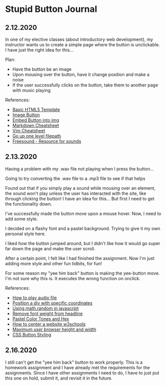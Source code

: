 # Stupid Button Journal

## 2.12.2020
In one of my elective classes (about introductory web development), my instructor wants us to create a simple page where the button is unclickable. I have just the right idea for this... 

Plan:  
- Have the button be an image
- Upon mousing over the button, have it change position and make a noise
- If the user successfully clicks on the button, take them to another page with music playing


References:  
- [Basic HTML5 Template](https://www.sitepoint.com/a-basic-html5-template/)  
- [Image Button](https://www.w3schools.com/tags/tryit.asp?filename=tryhtml_input_alt)  
- [Embed Button into img](https://stackoverflow.com/questions/8683528/embed-image-in-a-button-element)  
- [Markdown Cheatsheet](https://github.com/adam-p/markdown-here/wiki/Markdown-Cheatsheet)  
- [Vim Cheatsheet](https://vim.rtorr.com/)  
- [Go up one level filepath](https://stackoverflow.com/questions/4810927/how-to-go-up-a-level-in-the-src-path-of-a-url-in-html)  
- [Freesound - Resource for sounds](https://freesound.org/)  

## 2.13.2020
Having a problem with my .wav file not playing when I press the button...  

Going to try converting the .wav file to a .mp3 file to see if that helps 

Found out that if you simply play a sound while mousing over an element, the sound won't play unless the user has interacted with the site, like through clicking the button! I have an idea for this... But first I need to get the functionality down. 

I've successfully made the button move upon a mouse hover. Now, I need to add some style.  

I decided on a flashy font and a pastel background. Trying to give it my own personal style here. 

I liked how the button jumped around, but I didn't like how it would go super far down the page and make the user scroll. 

After a certain point, I felt like I had finished the assignment. Now I'm just adding more style and other fun tidbits, for fun!  

For some reason my "yee him back" button is making the yee-button move. I'm not sure why this is. It executes the wrong function on onclick.  


References:  
- [How to play audio file](https://stackoverflow.com/questions/47893690/how-to-play-an-audio-file-from-an-external-url-using-javascript)
- [Position a div with specific coordinates](https://stackoverflow.com/questions/6802956/how-to-position-a-div-in-a-specific-coordinates) 
- [Using math.random in javascript](https://medium.com/@josephcardillo/using-math-random-in-javascript-c49eff920b11)  
- [Remove font weight from headline](https://stackoverflow.com/questions/8079070/how-to-remove-the-bold-from-a-headline)  
- [Pastel Color Tones and Hex](https://www.schemecolor.com/pastel-color-tones.php) 
- [How to center a website w3schools](https://www.w3schools.com/howto/howto_css_center_website.asp)     
- [Maximum user browser height and width](https://stackoverflow.com/questions/15327829/how-to-find-using-javascript-the-maximum-users-browser-window-width-and-current)  
- [CSS Button Styling](https://www.w3schools.com/css/css3_buttons.asp)  


## 2.16.2020
I still can't get the "yee him back" button to work properly. This is a homework assignment and I have already met the requirements for the assignments. Since I have other assignments I need to do, I have to just put this one on hold, submit it, and revisit it in the future.

